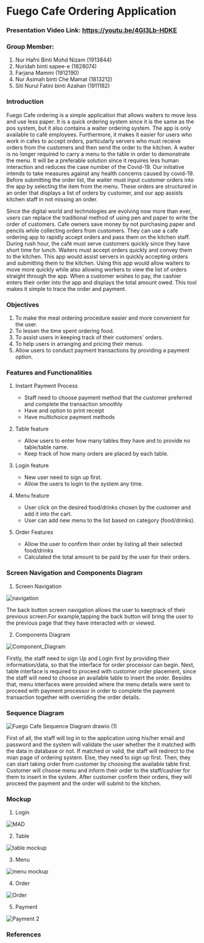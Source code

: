 # Fuego Cafe Ordering Application

### Presentation Video Link: https://youtu.be/4GI3Lb-HDKE


### Group Member:
1. Nur Hafni Binti Mohd Nizam (1913844)
2. Nuridah binti sapee-e (1828074)
3. Farjana Mammi (1912190)
4. Nur Asimah binti Che Mamat (1813212)
5. Siti Nurul Fatini binti Azahan (1911182)

### Introduction

Fuego Cafe ordering is a simple application that allows waiters to move less and use less paper. It is a quick ordering system since it is the same as the pos system, but it also contains a waiter ordering system. The app is only available to café employees. Furthermore, it makes it easier for users who work in cafes to accept orders, particularly servers who must receive orders from the customers and then send the order to the kitchen. A waiter is no longer required to carry a menu to the table in order to demonstrate the menu. It will be a preferable solution since it requires less human interaction and reduces the case number of the Covid-19. Our initiative intends to take measures against any health concerns caused by covid-19. Before submitting the order list, the waiter must input customer orders into the app by selecting the item from the menu. These orders are structured in an order that displays a list of orders by customer, and our app assists kitchen staff in not missing an order. 

Since the digital world and technologies are evolving now more than ever, users can replace the traditional method of using pen and paper to write the order of customers. Cafe owners save money by not purchasing paper and pencils while collecting orders from customers. They can use a cafe ordering app to rapidly accept orders and pass them on the kitchen staff. During rush hour, the café must serve customers quickly since they have short time for lunch. Waiters must accept orders quickly and convey them to the kitchen. This app would assist servers in quickly accepting orders and submitting them to the kitchen. Using this app would allow waiters to move more quickly while also allowing workers to view the list of orders straight through the app. When a customer wishes to pay, the cashier enters their order into the app and displays the total amount owed. This tool makes it simple to trace the order and payment.


### Objectives

1. To make the meal ordering procedure easier and more convenient for the user.
2. To lessen the time spent ordering food.
3. To assist users in keeping track of their customers' orders.
4. To help users in arranging and pricing their menus.
5. Allow users to conduct payment transactions by providing a payment option.

### Features and Functionalities

1. Instant Payment Process
   - Staff need to choose payment method that the customer preferred and complete the transaction smoothly
   - Have and option to print receipt
   - Have multichoice payment methods

2. Table feature
   - Allow users to enter how many tables they have and to provide no table/table name.
   - Keep track of how many orders are placed by each table.

3. Login feature
   - New user need to sign up first. 
   - Allow the users to login to the system any time.  

4. Menu feature
   - User click on the desired food/drinks chosen by the customer and add it into the cart.
   - User can add new menu to the list based on category (food/drinks).

5. Order Features
   - Allow the user to confirm their order by listing all their selected food/drinks
   - Calculated the total amount to be paid by the user for their orders.


### Screen Navigation and Components Diagram
1. Screen Navigation


![navigation](https://user-images.githubusercontent.com/55780049/171121403-4fb77bf4-a003-4758-9716-62b385d08988.png)

The back button screen navigation allows the user to keeptrack of their previous screen.For example,tapping the back button will bring the user to the previous page that they have interacted with or viewed.



2. Components Diagram

![Component_Diagram](https://user-images.githubusercontent.com/92074138/170858571-a528afd5-7399-4538-bb95-38bfd5287f8e.PNG)

Firstly, the staff need to sign Up and Login first by providing their information/data, so that the interface for order processor can begin. Next, table interface is required to proceed with customer order placement, since the staff will need to choose an available table to insert the order. Besides that, menu interfaces were provided where the menu details were sent to proceed with payment processor in order to complete the payment transaction together with overriding the order details.

### Sequence Diagram

![Fuego Cafe Sequence Diagram drawio (1)](https://user-images.githubusercontent.com/76712347/171533718-923c380a-140c-462f-bf3d-35e6623783b6.png)

First of all, the staff will log in to the application using his/her email and password and the system will validate the user whether the it matched with the data in database or not. If matched or valid, the staff will redirect to the mian page of ordering system. Else, they need to sign up first. Then, they can start taking order from customer by choosing the available table first. Customer will choose menu and inform their order to the staff/cashier for them to insert in the system. After customer confirm their orders, they will proceed the payment and the order will submit to the kitchen.

### Mockup

1. Login

![MAD](https://user-images.githubusercontent.com/75902424/171523535-dda79cf7-45d5-40ea-89d9-6b680232f8d9.JPG)


2. Table

![table mockup](https://user-images.githubusercontent.com/62057007/171063403-2fe724cf-ffa9-429f-9df7-3d66e621e5a2.PNG)


3. Menu

![menu mockup](https://user-images.githubusercontent.com/76712347/171533787-02532267-7225-49a5-ad61-b1c6db1b45d0.png)


4. Order

![Order](https://user-images.githubusercontent.com/55780049/171017868-409a9b1a-3c40-4238-93e8-43e7736ba0e3.png)


5. Payment

![Payment 2](https://user-images.githubusercontent.com/92074138/172972119-09f84041-05e6-41f4-8b70-02cad8fb059e.PNG)


### References
